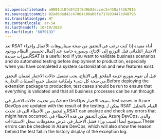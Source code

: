 ```yaml
---
ms.openlocfilehash: a9801d18fd0433f8d9b83eccec2e450af4367815
ms.sourcegitcommit: 82ed9ded42c47064c90ab6fe717893447cd48796
ms.translationtype: HT
ms.contentlocale: ar-SA
ms.lasthandoff: 10/19/2020
ms.locfileid: "6070133"
---
```

<span data-ttu-id="05b67-101">تعد RSAT أداة مفيدة إذا كنت ترغب في التحقق من صحة سيناريوهات الأعمال وإجراء الاختبار التلقائي قبل التوزيع إلى الإنتاج، وبصورة خاصة عند إكمال تخصيص النظام ووجود ميزات جديدة.</span><span class="sxs-lookup"><span data-stu-id="05b67-101">RSAT is a useful tool if you want to validate business scenarios and do automated testing before deployment to production, especially when you have completed a system customization and new features exist.</span></span> 

<span data-ttu-id="05b67-102">قبل أن تقوم بتوزيع حزمة الملحق إلى الإنتاج، يجب تشغيل حالات الاختبار لضمان التحقق من صحة كل شيء وإمكانية تشغيل جميع العمليات التجارية.</span><span class="sxs-lookup"><span data-stu-id="05b67-102">Before deploying the extension package to production, test cases should be run to ensure that everything is validated and that all business processes can be run through.</span></span> 

<span data-ttu-id="05b67-103">يتم تحديث حالات الاختبار في Azure DevOps بنتيجة الاختبار.</span><span class="sxs-lookup"><span data-stu-id="05b67-103">Test cases in Azure DevOps are updated with the result of the testing.</span></span> <span data-ttu-id="05b67-104">يمكن لـ RSAT القيام بالتحليل والتحقق من الأخطاء التي قد تحدث.</span><span class="sxs-lookup"><span data-stu-id="05b67-104">RSAT can analyze and check any errors that might have occurred.</span></span> <span data-ttu-id="05b67-105">يمكن التحقق من هذه الأخطاء في Azure DevOps، والذي سيوضح أيضاً السبب وراء فشل الاختبار في عرض محفوظات سجل الاستثناءات.</span><span class="sxs-lookup"><span data-stu-id="05b67-105">These errors can be checked in Azure DevOps, which will also show the reason behind the test fail in the history display of the exception log.</span></span>
